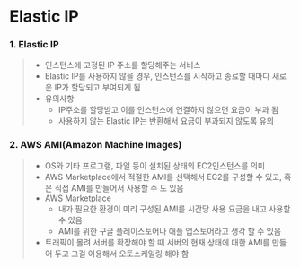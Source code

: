 # Elastic IP

### 1. Elastic IP
> - 인스턴스에 고정된 IP 주소를 할당해주는 서비스
> - Elastic IP를 사용하지 않을 경우, 인스턴스를 시작하고 종료할 때마다 새로운 IP가 할당되고 부여되게 됨
> - 유의사항
>   - IP주소를 할당받고 이를 인스턴스에 연결하지 않으면 요금이 부과 됨
>   - 사용하지 않는 Elastic IP는 반환해서 요금이 부과되지 않도록 유의

### 2. AWS AMI(Amazon Machine Images)
> - OS와 기타 프로그램, 파일 등이 설치된 상태의 EC2인스턴스를 의미
> - AWS Marketplace에서 적절한 AMI를 선택해서 EC2를 구성할 수 있고, 혹은 직접 AMI를 만들어서 사용할 수 도 있음
> - AWS Marketplace
>   - 내가 필요한 환경이 미리 구성된 AMI를 시간당 사용 요금을 내고 사용할 수 있음
>   - AMI를 위한 구글 플레이스토어나 애플 앱스토어라고 생각 할 수 있음
> - 트래픽이 몰려 서버를 확장해야 할 때 서버의 현재 상태에 대한 AMI를 만들어 두고 그걸 이용해서 오토스케일링 해야 함

